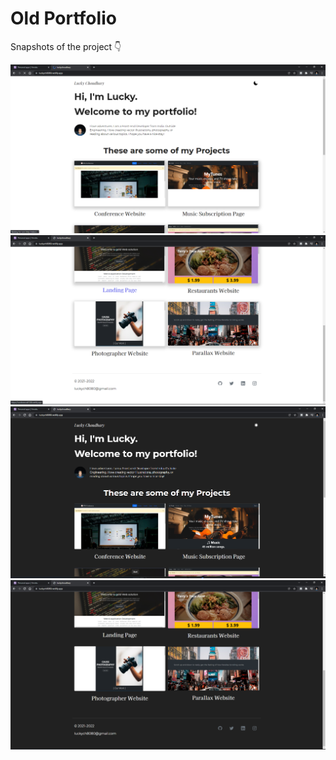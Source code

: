 # Old Portfolio

Snapshots of the project 👇


![img](imgs/ss/1.png)
![img](imgs/ss/2.png)
![img](imgs/ss/3.png)
![img](imgs/ss/4.png)
